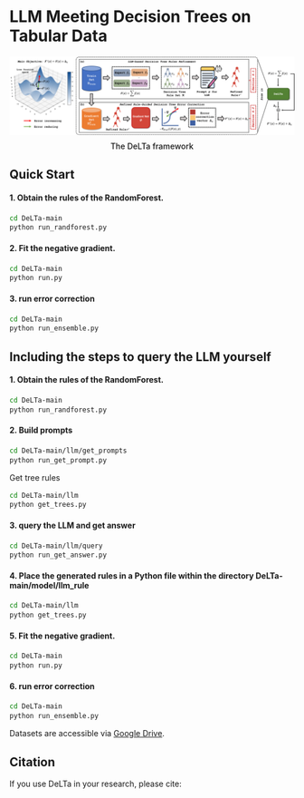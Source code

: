 # LLM Meeting Decision Trees on Tabular Data




<div style="text-align: center; margin: 20px 0;">
  <img src="picture/framework1-1.png" alt="The DeLTa framework" style="max-width: 100%; height: auto;">
  <p style="margin-top: 8px; font-weight: 500;">The DeLTa framework</p>
</div>


## Quick Start


#### 1. Obtain the rules of the RandomForest.
 
```bash
cd DeLTa-main
python run_randforest.py
```
#### 2. Fit the negative gradient.
    
```bash
cd DeLTa-main
python run.py
```
#### 3. run  error correction
    
```bash
cd DeLTa-main
python run_ensemble.py
```

## Including the steps to query the LLM yourself

#### 1. Obtain the rules of the RandomForest.
 
```bash
cd DeLTa-main
python run_randforest.py
```

#### 2. Build prompts

```bash
cd DeLTa-main/llm/get_prompts
python run_get_prompt.py
```

Get tree rules
```bash
cd DeLTa-main/llm
python get_trees.py
```

#### 3. query the LLM and get answer
```bash
cd DeLTa-main/llm/query
python run_get_answer.py
```

#### 4. Place the generated rules in a Python file within the directory DeLTa-main/model/llm_rule

```bash
cd DeLTa-main/llm
python get_trees.py
```

#### 5. Fit the negative gradient.
    
```bash
cd DeLTa-main
python run.py
```
#### 6. run  error correction
    
```bash
cd DeLTa-main
python run_ensemble.py
```

Datasets are accessible via [Google Drive](https://drive.google.com/open?id=1JIsivUoM4qeM3MY9jNpXjJJH4VplndCy&usp=drive_fs).



## Citation

If you use DeLTa in your research, please cite:

```bibtex

```
